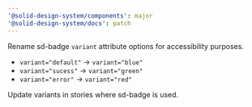 ```yaml
---
'@solid-design-system/components': major
'@solid-design-system/docs': patch
---
```


Rename sd-badge `variant` attribute options for accessibility purposes.

- `variant="default"` -> `variant="blue"`
- `variant="sucess"` -> `variant="green"`
- `variant="error"` -> `variant="red"`

Update variants in stories where sd-badge is used.


